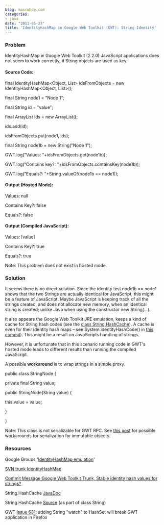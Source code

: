 ```yaml
---
blog: maxrohde.com
categories:
- java
date: "2011-05-27"
title: 'IdentityHashMap in Google Web Toolkit (GWT): String Identity'
---
```


### Problem

IdentityHashMap in Google Web Toolkit (2.2.0) JavaScript applications does not seem to work correctly, if String objects are used as key.

#### Source Code:

final IdentityHashMap<Object, List<String>> idsFromObjects = new IdentityHashMap<Object, List<String>>();

final String node1 = "Node 1";

final String id = "value";

final ArrayList<String> ids = new ArrayList<String>();

ids.add(id);

idsFromObjects.put(node1, ids);

final String node1b = new String("Node 1");

GWT.log("Values: "+idsFromObjects.get(node1b));

GWT.log("Contains key?: "+idsFromObjects.containsKey(node1b));

GWT.log("Equals?: "+String.valueOf(node1b == node1));

#### Output (Hosted Mode):

Values: null

Contains Key?: false

Equals?: false

#### Output (Compiled JavaScript):

Values: \[value\]

Contains Key?: true

Equals?: true

Note: This problem does not exist in hosted mode.

### Solution

It seems there is no direct solution. Since the identity test node1b == node1 shows that the two Strings are actually identical for JavaScript, this might be a feature of JavaScript. Maybe JavaScript is keeping track of all the strings created, and does not allocate new memory, when an identical string is created; unlike Java when using the constructor new String(…).

It also appears the Google Web Toolkit JRE emulation, keeps a kind of cache for String hash codes (see the [class String.HashCache](http://google-web-toolkit.googlecode.com/svn-history/r5424/trunk/user/super/com/google/gwt/emul/java/lang/String.java)). A cache is even for their identity hash maps – see System.identityHashCode() in [this commit](http://code.google.com/p/google-web-toolkit/source/detail?spec=svn4790&r=2318)). This might be a result on JavaScripts handling of strings.

However, it is unfortunate that in this scenario running code in GWT's hosted mode leads to different results than running the compiled JavaScript.

A possible **workaround** is to wrap strings in a simple proxy.

public class StringNode {

private final String value;

public StringNode(String value) {

this.value = value;

}

}

Note: This class is not serializable for GWT RPC. See [this post](http://maxrohde.com/2011/03/02/gwt-object-serialization-problems-and-some-workarounds/) for possible workarounds for serialization for immutable objects.

### Resources

Google Groups '[IdentityHashMap emulation](http://groups.google.com/group/google-web-toolkit/browse_thread/thread/089d58ea2dbdca58)'

[SVN trunk IdentityHashMap](https://code.google.com/p/google-web-toolkit/source/browse/trunk/user/super/com/google/gwt/emul/java/util/IdentityHashMap.java?spec=svn9983&r=9983)

[Commit Message Google Web Toolkit Trunk, Stable identity hash values for strings?](http://code.google.com/p/google-web-toolkit/source/detail?spec=svn4790&r=2318)

String.HashCache [JavaDoc](https://www.docjar.com/docs/api/java/lang/String$HashCache.html)

String.HashCache [Source](http://google-web-toolkit.googlecode.com/svn-history/r5424/trunk/user/super/com/google/gwt/emul/java/lang/String.java) (as part of class String)

GWT [Issue 631](http://code.google.com/p/google-web-toolkit/issues/detail?id=631): adding String "watch" to HashSet will break GWT application in Firefox
